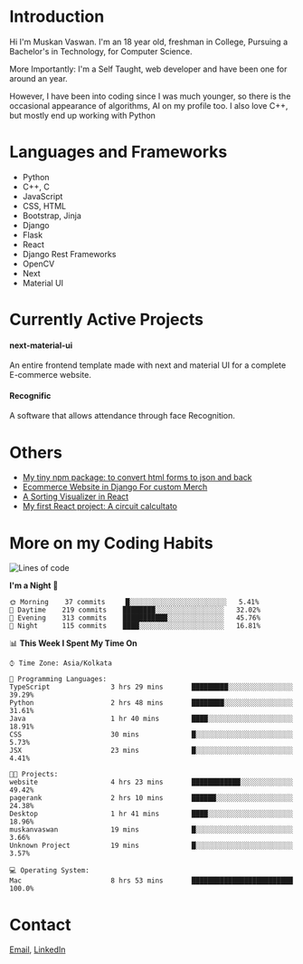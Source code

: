 <!-- - I’m currently working on:
&nbsp;&nbsp;&nbsp;&nbsp;&nbsp;&nbsp; *Circuits*[https://muskanvaswan.github.io/circuits] which, as the name suggests,  is a calculator for solving circuits with ease. This is my first React project
#### I’m currently learning : 
&nbsp;&nbsp;&nbsp;&nbsp;&nbsp;&nbsp; React.js
#### Ask me about:
&nbsp;&nbsp;&nbsp;&nbsp;&nbsp;&nbsp; Anything
#### How to reach me:
&nbsp;&nbsp;&nbsp;&nbsp;&nbsp;&nbsp; Email[mailto:muskanvaswan@gmail.com] LinkedIn[https://www.linkedin.com/in/muskan-vaswan?lipi=urn%3Ali%3Apage%3Ad_flagship3_profile_view_base_contact_details%3B%2FQpdlv5fQ12Ru4DkW2TysA%3D%3D]
#### Pronouns:
&nbsp;&nbsp;&nbsp;&nbsp;&nbsp;&nbsp; Her -->

# Introduction
Hi I'm Muskan Vaswan.
I'm an 18 year old,
freshman in College,
Pursuing a Bachelor's in Technology, for Computer Science.

More Importantly: I'm a Self Taught, web developer and have been one for around an year.

However, I have been into coding since I was much younger, so there is the occasional appearance of algorithms, AI on my profile too. I also love C++, but mostly end up working with Python


# Languages and Frameworks

- Python
- C++, C
- JavaScript
- CSS, HTML 
- Bootstrap, Jinja
- Django
- Flask
- React 
- Django Rest Frameworks
- OpenCV
- Next
- Material UI

# Currently Active Projects

#### next-material-ui
An entire frontend template made with next and material UI for a complete E-commerce website.

#### Recognific
A software that allows attendance through face Recognition.

# Others
- [My tiny npm package: to convert html forms to json and back](https://www.npmjs.com/package/forms-dynamically)
- [Ecommerce Website in Django For custom Merch](https://merch-commerce.herokuapp.com/)
- [A Sorting Visualizer in React](https://muskanvaswan.github.io/SortingVisualizer/)
- [My first React project: A circuit calcultato](https://muskanvaswan.github.io/circuits)

# More on my Coding Habits

<!--START_SECTION:waka-->
![Lines of code](https://img.shields.io/badge/From%20Hello%20World%20I%27ve%20Written-182929%20lines%20of%20code-blue)

**I'm a Night 🦉** 

```text
🌞 Morning    37 commits     █░░░░░░░░░░░░░░░░░░░░░░░░   5.41% 
🌆 Daytime    219 commits    ████████░░░░░░░░░░░░░░░░░   32.02% 
🌃 Evening    313 commits    ███████████░░░░░░░░░░░░░░   45.76% 
🌙 Night      115 commits    ████░░░░░░░░░░░░░░░░░░░░░   16.81%

```


📊 **This Week I Spent My Time On** 

```text
⌚︎ Time Zone: Asia/Kolkata

💬 Programming Languages: 
TypeScript               3 hrs 29 mins       █████████░░░░░░░░░░░░░░░░   39.29% 
Python                   2 hrs 48 mins       ████████░░░░░░░░░░░░░░░░░   31.61% 
Java                     1 hr 40 mins        ████░░░░░░░░░░░░░░░░░░░░░   18.91% 
CSS                      30 mins             █░░░░░░░░░░░░░░░░░░░░░░░░   5.73% 
JSX                      23 mins             █░░░░░░░░░░░░░░░░░░░░░░░░   4.41%

🐱‍💻 Projects: 
website                  4 hrs 23 mins       ████████████░░░░░░░░░░░░░   49.42% 
pagerank                 2 hrs 10 mins       ██████░░░░░░░░░░░░░░░░░░░   24.38% 
Desktop                  1 hr 41 mins        ████░░░░░░░░░░░░░░░░░░░░░   18.96% 
muskanvaswan             19 mins             █░░░░░░░░░░░░░░░░░░░░░░░░   3.66% 
Unknown Project          19 mins             █░░░░░░░░░░░░░░░░░░░░░░░░   3.57%

💻 Operating System: 
Mac                      8 hrs 53 mins       █████████████████████████   100.0%

```


<!--END_SECTION:waka-->

# Contact

[Email](mailto:muskanvaswan@gmail.com), [LinkedIn](https://www.linkedin.com/in/muskan-vaswan?lipi=urn%3Ali%3Apage%3Ad_flagship3_profile_view_base_contact_details%3B%2FQpdlv5fQ12Ru4DkW2TysA%3D%3D)



